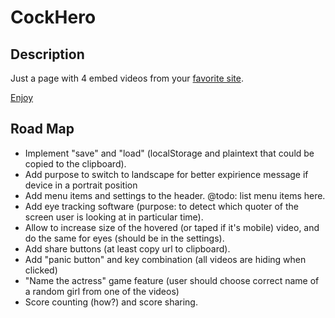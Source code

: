 # CockHero
## Description
Just a page with 4 embed videos from your [favorite site](https://pornhub.com).


[Enjoy](https://a13ks3y.github.io/cockhero/)

## Road Map
* Implement "save" and "load" (localStorage and plaintext that could be copied to the clipboard).
* Add purpose to switch to landscape for better expirience message
if device in a portrait position
* Add menu items and settings to the header. @todo: list menu items here.
* Add eye tracking software (purpose: to detect which quoter of the screen
 user is looking at in particular time).
* Allow to increase size of the hovered (or taped if it's mobile) video,
and do the same for eyes (should be in the settings).
* Add share buttons (at least copy url to clipboard).
* Add "panic button" and key combination (all videos are hiding when clicked)
* "Name the actress" game feature (user should choose correct name of a random girl from one of the videos)
* Score counting (how?) and score sharing.

